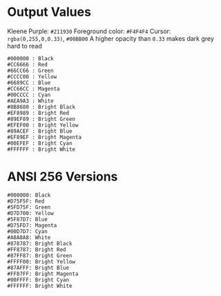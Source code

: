 # Output Values

Kleene Purple: `#211930`
Foreground color: `#F4F4F4`
Cursor: `rgba(0,255,0,0.33)`, `#00BB00`
A higher opacity than `0.33` makes dark grey hard to read

```
#000000 : Black
#CC6666 : Red
#66CC66 : Green
#CCCC00 : Yellow
#6689CC : Blue
#CC66CC : Magenta
#00CCCC : Cyan
#AEA9A3 : White
#8B8680 : Bright Black
#EF8989 : Bright Red
#89EF89 : Bright Green
#EFEF00 : Bright Yellow
#89ACEF : Bright Blue
#EF89EF : Bright Magenta
#00EFEF : Bright Cyan
#FFFFFF : Bright White
```

# ANSI 256 Versions

```
#000000: Black
#D75F5F: Red
#5FD75F: Green
#D7D700: Yellow
#5F87D7: Blue
#D75FD7: Magenta
#00D7D7: Cyan
#A8A8A8: White
#878787: Bright Black
#FF8787: Bright Red
#87FF87: Bright Green
#FFFF00: Bright Yellow
#87AFFF: Bright Blue
#FF87FF: Bright Magenta
#00FFFF: Bright Cyan
#FFFFFF: Bright White
```
